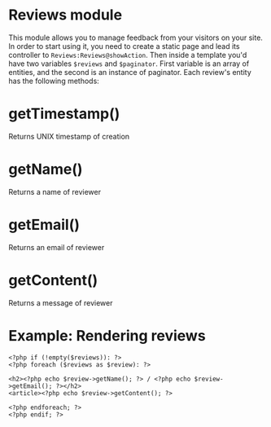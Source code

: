 Reviews module
==============

This module allows you to manage feedback from your visitors on your site. In order to start using it, you need to create a static page and lead its controller to `Reviews:Reviews@showAction`. Then inside a template you'd have two variables `$reviews` and `$paginator`. First variable is an array of entities, and the second is an instance of paginator. Each review's entity has the following methods:

# getTimestamp()

Returns UNIX timestamp of creation

# getName()

Returns a name of reviewer

# getEmail()

Returns an email of reviewer

# getContent()

Returns a message of reviewer

# Example: Rendering reviews

    <?php if (!empty($reviews)): ?>
    <?php foreach ($reviews as $review): ?>
    
    <h2><?php echo $review->getName(); ?> / <?php echo $review->getEmail(); ?></h2>
    <article><?php echo $review->getContent(); ?>
    
    <?php endforeach; ?>
    <?php endif; ?>
